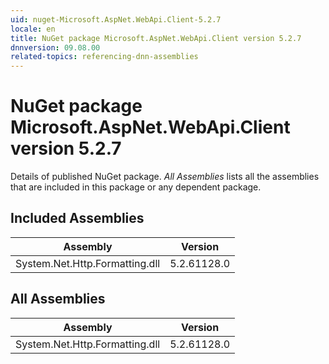 ```yaml
---
uid: nuget-Microsoft.AspNet.WebApi.Client-5.2.7
locale: en
title: NuGet package Microsoft.AspNet.WebApi.Client version 5.2.7
dnnversion: 09.08.00
related-topics: referencing-dnn-assemblies
---
```


# NuGet package Microsoft.AspNet.WebApi.Client version 5.2.7
Details of published NuGet package.
*All Assemblies* lists all the assemblies that are included in this package or any dependent package.

## Included Assemblies

|Assembly|Version|
|---|---|
|System.Net.Http.Formatting.dll|5.2.61128.0|

## All Assemblies

|Assembly|Version|
|---|---|
|System.Net.Http.Formatting.dll|5.2.61128.0|

